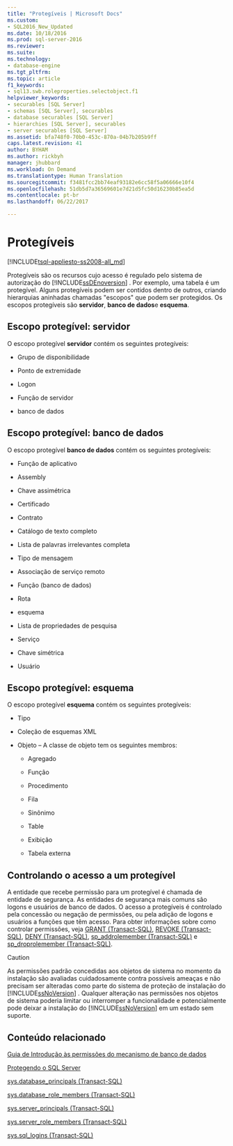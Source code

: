 ```yaml
---
title: "Protegíveis | Microsoft Docs"
ms.custom:
- SQL2016_New_Updated
ms.date: 10/18/2016
ms.prod: sql-server-2016
ms.reviewer: 
ms.suite: 
ms.technology:
- database-engine
ms.tgt_pltfrm: 
ms.topic: article
f1_keywords:
- sql13.swb.roleproperties.selectobject.f1
helpviewer_keywords:
- securables [SQL Server]
- schemas [SQL Server], securables
- database securables [SQL Server]
- hierarchies [SQL Server], securables
- server securables [SQL Server]
ms.assetid: bfa748f0-70b0-453c-870a-04b7b205b9ff
caps.latest.revision: 41
author: BYHAM
ms.author: rickbyh
manager: jhubbard
ms.workload: On Demand
ms.translationtype: Human Translation
ms.sourcegitcommit: f3481fcc2bb74eaf93182e6cc58f5a06666e10f4
ms.openlocfilehash: 51db5d7a36569601e7d21d5fc50d16230b85ea5d
ms.contentlocale: pt-br
ms.lasthandoff: 06/22/2017

---
```

# <a name="securables"></a>Protegíveis
[!INCLUDE[tsql-appliesto-ss2008-all_md](../../includes/tsql-appliesto-ss2008-all-md.md)]

  Protegíveis são os recursos cujo acesso é regulado pelo sistema de autorização do [!INCLUDE[ssDEnoversion](../../includes/ssdenoversion-md.md)] . Por exemplo, uma tabela é um protegível. Alguns protegíveis podem ser contidos dentro de outros, criando hierarquias aninhadas chamadas "escopos" que podem ser protegidos. Os escopos protegíveis são **servidor**, **banco de dados**e **esquema**.  
  
## <a name="securable-scope-server"></a>Escopo protegível: servidor  
 O escopo protegível **servidor** contém os seguintes protegíveis:  
  
-   Grupo de disponibilidade  
  
-   Ponto de extremidade  
  
-   Logon  
  
-   Função de servidor  
  
-   banco de dados  
  
## <a name="securable-scope-database"></a>Escopo protegível: banco de dados  
 O escopo protegível **banco de dados** contém os seguintes protegíveis:  
  
-   Função de aplicativo  
  
-   Assembly  
  
-   Chave assimétrica  
  
-   Certificado  
  
-   Contrato  
  
-   Catálogo de texto completo  
  
-   Lista de palavras irrelevantes completa  
  
-   Tipo de mensagem  
  
-   Associação de serviço remoto  
  
-   Função (banco de dados)  
  
-   Rota  
  
-   esquema  
  
-   Lista de propriedades de pesquisa  
  
-   Serviço  
  
-   Chave simétrica  
  
-   Usuário  
  
## <a name="securable-scope-schema"></a>Escopo protegível: esquema  
 O escopo protegível **esquema** contém os seguintes protegíveis:  
  
-   Tipo  
  
-   Coleção de esquemas XML  
  
-   Objeto – A classe de objeto tem os seguintes membros:  
  
    -   Agregado  
  
    -   Função  
  
    -   Procedimento  
  
    -   Fila  
  
    -   Sinônimo  
  
    -   Table  
  
    -   Exibição 
    
    -   Tabela externa 
  
## <a name="controlling-access-to-a-securable"></a>Controlando o acesso a um protegível  
 A entidade que recebe permissão para um protegível é chamada de entidade de segurança. As entidades de segurança mais comuns são logons e usuários de banco de dados. O acesso a protegíveis é controlado pela concessão ou negação de permissões, ou pela adição de logons e usuários a funções que têm acesso. Para obter informações sobre como controlar permissões, veja [GRANT &#40;Transact-SQL&#41;](../../t-sql/statements/grant-transact-sql.md), [REVOKE &#40;Transact-SQL&#41;](../../t-sql/statements/revoke-transact-sql.md), [DENY &#40;Transact-SQL&#41;](../../t-sql/statements/deny-transact-sql.md), [sp_addrolemember &#40;Transact-SQL&#41;](../../relational-databases/system-stored-procedures/sp-addrolemember-transact-sql.md) e [sp_droprolemember &#40;Transact-SQL&#41;](../../relational-databases/system-stored-procedures/sp-droprolemember-transact-sql.md).  
  
> [!CAUTION]  
>  As permissões padrão concedidas aos objetos de sistema no momento da instalação são avaliadas cuidadosamente contra possíveis ameaças e não precisam ser alteradas como parte do sistema de proteção de instalação do [!INCLUDE[ssNoVersion](../../includes/ssnoversion-md.md)] . Qualquer alteração nas permissões nos objetos de sistema poderia limitar ou interromper a funcionalidade e potencialmente pode deixar a instalação do [!INCLUDE[ssNoVersion](../../includes/ssnoversion-md.md)] em um estado sem suporte.  
  
## <a name="related-content"></a>Conteúdo relacionado  
 [Guia de Introdução às permissões do mecanismo de banco de dados](../../relational-databases/security/authentication-access/getting-started-with-database-engine-permissions.md)  
  
 [Protegendo o SQL Server](../../relational-databases/security/securing-sql-server.md)  
  
 [sys.database_principals &#40;Transact-SQL&#41;](../../relational-databases/system-catalog-views/sys-database-principals-transact-sql.md)  
  
 [sys.database_role_members &#40;Transact-SQL&#41;](../../relational-databases/system-catalog-views/sys-database-role-members-transact-sql.md)  
  
 [sys.server_principals &#40;Transact-SQL&#41;](../../relational-databases/system-catalog-views/sys-server-principals-transact-sql.md)  
  
 [sys.server_role_members &#40;Transact-SQL&#41;](../../relational-databases/system-catalog-views/sys-server-role-members-transact-sql.md)  
  
 [sys.sql_logins &#40;Transact-SQL&#41;](../../relational-databases/system-catalog-views/sys-sql-logins-transact-sql.md)  
  
  

